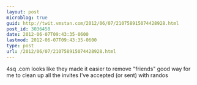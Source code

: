 ```yaml
---
layout: post
microblog: true
guid: http://twit.vmstan.com/2012/06/07/210758915074428928.html
post_id: 3036450
date: 2012-06-07T09:43:35-0600
lastmod: 2012-06-07T09:43:35-0600
type: post
url: /2012/06/07/210758915074428928.html
---
```

4sq .com looks like they made it easier to remove "friends" good way for me to clean up all the invites I've accepted (or sent) with randos

